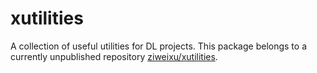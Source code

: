 # xutilities
A collection of useful utilities for DL projects.
This package belongs to a currently unpublished repository [ziweixu/xutilities](https://github.com/ziweixu/xutilities).
